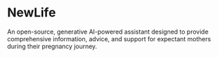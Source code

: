 # NewLife
An open-source, generative AI-powered assistant designed to provide comprehensive information, advice, and support for expectant mothers during their pregnancy journey.
